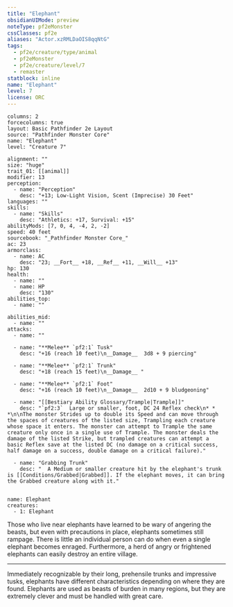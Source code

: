 ```yaml
---
title: "Elephant"
obsidianUIMode: preview
noteType: pf2eMonster
cssClasses: pf2e
aliases: "Actor.xzRMLDaOIS8qqNtG" 
tags:
  - pf2e/creature/type/animal
  - pf2eMonster
  - pf2e/creature/level/7
  - remaster
statblock: inline
name: "Elephant"
level: 7
license: ORC
---
```


```statblock
columns: 2
forcecolumns: true
layout: Basic Pathfinder 2e Layout
source: "Pathfinder Monster Core"
name: "Elephant"
level: "Creature 7"

alignment: ""
size: "huge"
trait_01: [[animal]]
modifier: 13
perception:
  - name: "Perception"
    desc: "+13; Low-Light Vision, Scent (Imprecise) 30 Feet"
languages: ""
skills:
  - name: "Skills"
    desc: "Athletics: +17, Survival: +15"
abilityMods: [7, 0, 4, -4, 2, -2]
speed: 40 feet
sourcebook: "_Pathfinder Monster Core_"
ac: 23
armorclass:
  - name: AC
    desc: "23; __Fort__ +18, __Ref__ +11, __Will__ +13"
hp: 130
health:
  - name: ""
  - name: HP
    desc: "130"
abilities_top:
  - name: ""

abilities_mid:
  - name: ""
attacks:
  - name: ""

  - name: "**Melee** `pf2:1` Tusk"
    desc: "+16 (reach 10 feet)\n__Damage__  3d8 + 9 piercing"

  - name: "**Melee** `pf2:1` Trunk"
    desc: "+18 (reach 15 feet)\n__Damage__ "

  - name: "**Melee** `pf2:1` Foot"
    desc: "+16 (reach 10 feet)\n__Damage__  2d10 + 9 bludgeoning"

  - name: "[[Bestiary Ability Glossary/Trample|Trample]]"
    desc: "`pf2:3`  Large or smaller, foot, DC 24 Reflex check\n* * *\n\nThe monster Strides up to double its Speed and can move through the spaces of creatures of the listed size, Trampling each creature whose space it enters. The monster can attempt to Trample the same creature only once in a single use of Trample. The monster deals the damage of the listed Strike, but trampled creatures can attempt a basic Reflex save at the listed DC (no damage on a critical success, half damage on a success, double damage on a critical failure)."

  - name: "Grabbing Trunk"
    desc: "  A Medium or smaller creature hit by the elephant's trunk is [[Conditions/Grabbed|Grabbed]]. If the elephant moves, it can bring the Grabbed creature along with it."
 
```

```encounter-table
name: Elephant
creatures:
  - 1: Elephant
```



Those who live near elephants have learned to be wary of angering the beasts, but even with precautions in place, elephants sometimes still rampage. There is little an individual person can do when even a single elephant becomes enraged. Furthermore, a herd of angry or frightened elephants can easily destroy an entire village.

* * *

Immediately recognizable by their long, prehensile trunks and impressive tusks, elephants have different characteristics depending on where they are found. Elephants are used as beasts of burden in many regions, but they are extremely clever and must be handled with great care.
